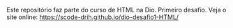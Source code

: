 Este repositório faz parte do curso de HTML na Dio.
Primeiro desafio.
Veja o site online: https://scode-drih.github.io/dio-desafio1-HTML/

